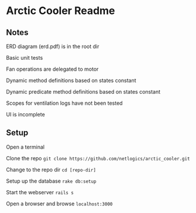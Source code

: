 # Arctic Cooler Readme
## Notes
ERD diagram (erd.pdf) is in the root dir

Basic unit tests

Fan operations are delegated to motor

Dynamic method definitions based on states constant

Dynamic predicate method definitions based on states constant

Scopes for ventilation logs have not been tested

UI is incomplete

## Setup
Open a terminal

Clone the repo
`git clone https://github.com/netlogics/arctic_cooler.git`

Change to the repo dir
`cd [repo-dir]`

Setup up the database
`rake db:setup`

Start the webserver
`rails s`

Open a browser and browse
`localhost:3000`
